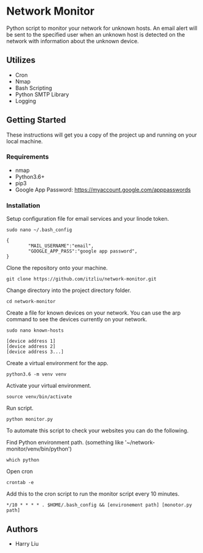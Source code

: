 # Network Monitor
Python script to monitor your network for unknown hosts. An email alert will be sent to the specified user when an unknown host is detected on the network with information about the unknown device.

## Utilizes
* Cron
* Nmap
* Bash Scripting
* Python SMTP Library
* Logging

## Getting Started
These instructions will get you a copy of the project up and running on your local machine.

### Requirements
* nmap
* Python3.6+
* pip3
* Google App Password: https://myaccount.google.com/apppasswords

### Installation

Setup configuration file for email services and your linode token.
```
sudo nano ~/.bash_config
```
```
{
        "MAIL_USERNAME":"email",
        "GOOGLE_APP_PASS":"google app password",
}
```
Clone the repository onto your machine.
```
git clone https://github.com/itzliu/network-monitor.git
```
Change directory into the project directory folder.
```
cd network-monitor
```
Create a file for known devices on your network. You can use the arp command to see the devices currently on your network.
```
sudo nano known-hosts
```
```
[device address 1]
[device address 2]
[device address 3...]
```
Create a virtual environment for the app.
```
python3.6 -m venv venv
```
Activate your virtual environment.
```
source venv/bin/activate
```
Run script.
```
python monitor.py
```

To automate this script to check your websites you can do the following.

Find Python environment path. (something like '~/network-monitor/venv/bin/python')
```
which python
```
Open cron
```
crontab -e
```
Add this to the cron script to run the monitor script every 10 minutes.
```
*/10 * * * * . $HOME/.bash_config && [environement path] [monotor.py path]
```

## Authors
* Harry Liu
